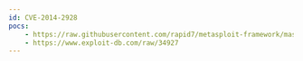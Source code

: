 ```yaml
---
id: CVE-2014-2928
pocs:
    - https://raw.githubusercontent.com/rapid7/metasploit-framework/master/modules/exploits/linux/http/f5_icontrol_exec.rb
    - https://www.exploit-db.com/raw/34927
---
```

